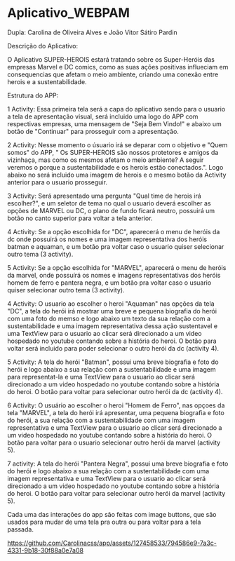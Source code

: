 # Aplicativo_WEBPAM

Dupla: Carolina de Oliveira Alves e João Vitor Sátiro Pardin

Descrição do Aplicativo:

  O Aplicativo SUPER-HEROIS estará tratando sobre os Super-Heróis das empresas Marvel e DC comics, como as suas ações positivas influeciam em consequencias que afetam o meio ambiente, criando uma conexão entre herois e a sustentabilidade.

Estrutura do APP:

1 Activity: Essa primeira tela será a capa do aplicativo sendo para o usuario a tela de apresentação visual, será incluido uma logo do APP com respectivas empresas, uma mensagem de "Seja Bem Vindo!" e abaixo um botão de "Continuar" para prosseguir com a apresentação.

2 Activity: Nesse momento o úsuario irá se deparar com o objetivo e "Quem somos" do APP, " Os SUPER-HEROIS são nossos protetores e amigos da vizinhaça, mas como os mesmos afetam o meio ambiente? A seguir veremos o porque a sustentabilidade e os herois estão conectados.". Logo abaixo no será incluido uma imagem de herois e o mesmo botão da Activity anterior para o usuario prosseguir.

3 Activity: Será apresentado uma pergunta "Qual time de herois irá escolher?", e um seletor de tema no qual o usuario deverá escolher as opções de MARVEL ou DC, o plano de fundo ficará neutro, possuirá um botão no canto superior para voltar a tela anterior.

4 Activity: Se a opção escolhida for "DC", aparecerá o menu de heróis da dc onde possuirá os nomes e uma imagem representativa dos heróis batman e aquaman, e um botão pra voltar caso o usuario quiser selecionar outro tema (3 activity).

5 Activity: Se a opção escolhida for "MARVEL", aparecerá o menu de heróis da marvel, onde possuírá os nomes e imagens representativas dos heróis homem de ferro e pantera negra, e um botão pra voltar caso o usuario quiser selecionar outro tema (3 activity).

4 Activity: O usuario ao escolher o heroi "Aquaman" nas opções da tela "DC", a tela do herói irá mostrar uma breve e pequena biografia do herói com uma foto do memso e logo abaixo um texto da sua relação com a sustentabilidade e uma imagem representativa dessa ação sustentavel e uma TextView para o usuario ao clicar será direcionado a um video hospedado no youtube contando sobre a história do heroi. O botão para voltar será incluido para poder selecionar o outro herói da dc (activity 4).

5 Activity: A tela do herói "Batman", possui uma breve biografia e foto do herói e logo abaixo a sua relação com a sustentabilidade e uma imagem para representat-la e uma TextView para o usuario ao clicar será direcionado a um video hospedado no youtube contando sobre a história do heroi. O botão para voltar para selecionar outro herói da dc (activity 4).

6 Activity: O usuário ao escolher o heroi "Homem de Ferro", nas opçoes da tela "MARVEL", a tela do herói irá apresentar, uma pequena biografia e foto do herói, a sua relação com a sustentabilidade com uma imagem representativa e uma TextView para o usuario ao clicar será direcionado a um video hospedado no youtube contando sobre a história do heroi. O botão para voltar para o usuario selecionar outro herói da marvel (activity 5).

7 activity: A tela do herói "Pantera Negra", possui uma breve biografia e foto do herói e logo abaixo a sua relação com a sustentabilidade com uma imagem representativa e uma TextView para o usuario ao clicar será direcionado a um video hospedado no youtube contando sobre a história do heroi. O botão para voltar para selecionar outro herói da marvel (activity 5).

Cada uma das interações do app são feitas com image buttons, que são usados para mudar de uma tela pra outra ou para voltar para a tela passada.

https://github.com/Carolinacss/app/assets/127458533/794586e9-7a3c-4331-9b18-30f88a0e7a08


